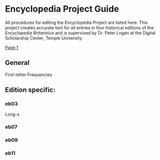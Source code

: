 # Encyclopedia Project Guide

All procedures for editing the Encyclopedia Project are listed here. This project creates accurate text for all entries in four historical editions of the *Encyclopedia Britannica* and is supervised by Dr. Peter Logan at the Digital Scholarship Center, Temple University.

[Page 1](test.md)

## General
First-letter Frequencies
    
## Edition specific:

### eb03
Long-s

### eb07

### eb09

### eb11
